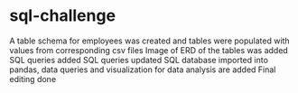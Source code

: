 # sql-challenge
A table schema for employees was created and tables were populated with values from corresponding csv files
Image of ERD of the tables was added
SQL queries added
SQL queries updated
SQL database imported into pandas, data queries and visualization for data analysis are added
Final editing done